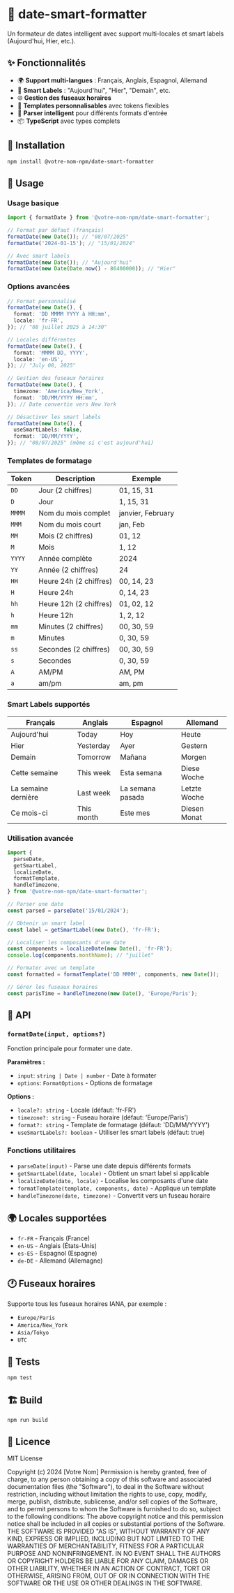 # 📅 date-smart-formatter

Un formateur de dates intelligent avec support multi-locales et smart labels (Aujourd'hui, Hier, etc.).

## ✨ Fonctionnalités

- 🌍 **Support multi-langues** : Français, Anglais, Espagnol, Allemand
- 🔮 **Smart Labels** : "Aujourd'hui", "Hier", "Demain", etc.
- 🌐 **Gestion des fuseaux horaires**
- 📝 **Templates personnalisables** avec tokens flexibles
- 🔧 **Parser intelligent** pour différents formats d'entrée
- 📦 **TypeScript** avec types complets

## 🚀 Installation

```bash
npm install @votre-nom-npm/date-smart-formatter
```

## 📖 Usage

### Usage basique

```typescript
import { formatDate } from '@votre-nom-npm/date-smart-formatter';

// Format par défaut (français)
formatDate(new Date()); // "08/07/2025"
formatDate('2024-01-15'); // "15/01/2024"

// Avec smart labels
formatDate(new Date()); // "Aujourd'hui"
formatDate(new Date(Date.now() - 86400000)); // "Hier"
```

### Options avancées

```typescript
// Format personnalisé
formatDate(new Date(), {
  format: 'DD MMMM YYYY à HH:mm',
  locale: 'fr-FR',
}); // "08 juillet 2025 à 14:30"

// Locales différentes
formatDate(new Date(), {
  format: 'MMMM DD, YYYY',
  locale: 'en-US',
}); // "July 08, 2025"

// Gestion des fuseaux horaires
formatDate(new Date(), {
  timezone: 'America/New_York',
  format: 'DD/MM/YYYY HH:mm',
}); // Date convertie vers New York

// Désactiver les smart labels
formatDate(new Date(), {
  useSmartLabels: false,
  format: 'DD/MM/YYYY',
}); // "08/07/2025" (même si c'est aujourd'hui)
```

### Templates de formatage

| Token  | Description            | Exemple           |
| ------ | ---------------------- | ----------------- |
| `DD`   | Jour (2 chiffres)      | 01, 15, 31        |
| `D`    | Jour                   | 1, 15, 31         |
| `MMMM` | Nom du mois complet    | janvier, February |
| `MMM`  | Nom du mois court      | jan, Feb          |
| `MM`   | Mois (2 chiffres)      | 01, 12            |
| `M`    | Mois                   | 1, 12             |
| `YYYY` | Année complète         | 2024              |
| `YY`   | Année (2 chiffres)     | 24                |
| `HH`   | Heure 24h (2 chiffres) | 00, 14, 23        |
| `H`    | Heure 24h              | 0, 14, 23         |
| `hh`   | Heure 12h (2 chiffres) | 01, 02, 12        |
| `h`    | Heure 12h              | 1, 2, 12          |
| `mm`   | Minutes (2 chiffres)   | 00, 30, 59        |
| `m`    | Minutes                | 0, 30, 59         |
| `ss`   | Secondes (2 chiffres)  | 00, 30, 59        |
| `s`    | Secondes               | 0, 30, 59         |
| `A`    | AM/PM                  | AM, PM            |
| `a`    | am/pm                  | am, pm            |

### Smart Labels supportés

| Français            | Anglais    | Espagnol         | Allemand     |
| ------------------- | ---------- | ---------------- | ------------ |
| Aujourd'hui         | Today      | Hoy              | Heute        |
| Hier                | Yesterday  | Ayer             | Gestern      |
| Demain              | Tomorrow   | Mañana           | Morgen       |
| Cette semaine       | This week  | Esta semana      | Diese Woche  |
| La semaine dernière | Last week  | La semana pasada | Letzte Woche |
| Ce mois-ci          | This month | Este mes         | Diesen Monat |

### Utilisation avancée

```typescript
import {
  parseDate,
  getSmartLabel,
  localizeDate,
  formatTemplate,
  handleTimezone,
} from '@votre-nom-npm/date-smart-formatter';

// Parser une date
const parsed = parseDate('15/01/2024');

// Obtenir un smart label
const label = getSmartLabel(new Date(), 'fr-FR');

// Localiser les composants d'une date
const components = localizeDate(new Date(), 'fr-FR');
console.log(components.monthName); // "juillet"

// Formater avec un template
const formatted = formatTemplate('DD MMMM', components, new Date());

// Gérer les fuseaux horaires
const parisTime = handleTimezone(new Date(), 'Europe/Paris');
```

## 🔧 API

### `formatDate(input, options?)`

Fonction principale pour formater une date.

**Paramètres :**

- `input`: `string | Date | number` - Date à formater
- `options`: `FormatOptions` - Options de formatage

**Options :**

- `locale?: string` - Locale (défaut: 'fr-FR')
- `timezone?: string` - Fuseau horaire (défaut: 'Europe/Paris')
- `format?: string` - Template de formatage (défaut: 'DD/MM/YYYY')
- `useSmartLabels?: boolean` - Utiliser les smart labels (défaut: true)

### Fonctions utilitaires

- `parseDate(input)` - Parse une date depuis différents formats
- `getSmartLabel(date, locale)` - Obtient un smart label si applicable
- `localizeDate(date, locale)` - Localise les composants d'une date
- `formatTemplate(template, components, date)` - Applique un template
- `handleTimezone(date, timezone)` - Convertit vers un fuseau horaire

## 🌍 Locales supportées

- `fr-FR` - Français (France)
- `en-US` - Anglais (États-Unis)
- `es-ES` - Espagnol (Espagne)
- `de-DE` - Allemand (Allemagne)

## 🕐 Fuseaux horaires

Supporte tous les fuseaux horaires IANA, par exemple :

- `Europe/Paris`
- `America/New_York`
- `Asia/Tokyo`
- `UTC`

## 🧪 Tests

```bash
npm test
```

## 🏗️ Build

```bash
npm run build
```

## 📝 Licence

MIT License

Copyright (c) 2024 [Votre Nom]
Permission is hereby granted, free of charge, to any person obtaining a copy of this software and associated documentation files (the "Software"), to deal in the Software without restriction, including without limitation the rights to use, copy, modify, merge, publish, distribute, sublicense, and/or sell copies of the Software, and to permit persons to whom the Software is furnished to do so, subject to the following conditions:
The above copyright notice and this permission notice shall be included in all copies or substantial portions of the Software.
THE SOFTWARE IS PROVIDED "AS IS", WITHOUT WARRANTY OF ANY KIND, EXPRESS OR IMPLIED, INCLUDING BUT NOT LIMITED TO THE WARRANTIES OF MERCHANTABILITY, FITNESS FOR A PARTICULAR PURPOSE AND NONINFRINGEMENT. IN NO EVENT SHALL THE AUTHORS OR COPYRIGHT HOLDERS BE LIABLE FOR ANY CLAIM, DAMAGES OR OTHER LIABILITY, WHETHER IN AN ACTION OF CONTRACT, TORT OR OTHERWISE, ARISING FROM, OUT OF OR IN CONNECTION WITH THE SOFTWARE OR THE USE OR OTHER DEALINGS IN THE SOFTWARE.
